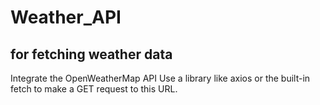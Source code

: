 # Weather_API
## for fetching weather data 
Integrate the OpenWeatherMap API
Use a library like axios or the built-in fetch to make a GET request to this URL.



